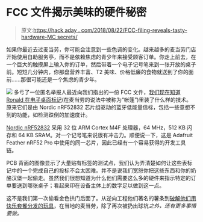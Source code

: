 # FCC 文件揭示美味的硬件秘密

> 原文:[https://hack aday . com/2018/08/22/FCC-filing-reveals-tasty-hardware-MC secrets/](https://hackaday.com/2018/08/22/fcc-filing-reveals-tasty-hardware-mcsecrets/)

如果你最近去过麦当劳，你可能会注意到一些色调的变化。越来越多的麦当劳门店开始使用自助服务亭，而不是依赖焦虑的青少年来接受顾客订单。你走上前去，在一个巨大的触摸屏上输入你的订单，然后带着一个电子记号笔来到一张开放的桌子前。短短几分钟内，你那盘营养丰富、T2 美味、价格低廉的食物就送到了你的面前……那很可能还是一个焦虑的青少年。

[![](../Images/b071774727f1ffceca36b66b0b93e648.png)](https://hackaday.com/wp-content/uploads/2018/08/mcd_detail.jpg) 多亏了一位匿名举报人最近向我们指出的一份 FCC 文件，[我们现在知道 Ronald 在电子桌面标记](https://fccid.io/2ABYU-RBT003)(在麦当劳的说法中被称为“帐篷”)里装了什么样的技术。原来它们是由 Nordic nRF52832 芯片组驱动的蓝牙低能量信标，包括一些意想不到的功能，如检测跌倒的加速度计。

[Nordic nRF52832](https://www.nordicsemi.com/eng/Products/Bluetooth-low-energy/nRF52832) 采用 32 位 ARM Cortex M4F 处理器，64 MHz，512 KB 闪存和 64 KB SRAM。对一个记号笔来说很有冲击力。顺便说一下，这是 Adafruit Feather nRF52 Pro 中使用的同一芯片，因此已经有一个容易获得的开发工具链。

PCB 背面的图像显示了大量贴有标签的测试点，我们认为弄清楚如何让这些表标记中的一个完成自己的投标不会太困难。并不是说我们宽恕你把这些东西和你的奶酪汉堡一起偷走。虽然我们很想知道为什么他们需要这么多的硬件来指示特定的订单要送到哪张桌子；看起来印在设备主体上的数字足以做到这一点。

这不是我们第一次偷看金色拱门后面了。从逆向工程他们著名的薯条到[破解他们用快乐套餐分发的玩具](https://hackaday.com/2013/08/23/hacking-mcdonalds-minion-toy-to-be-an-electric-slidewhistle/)，在当地的麦当劳，除了再次被扔出球坑*之外，还有更多事情要做。*